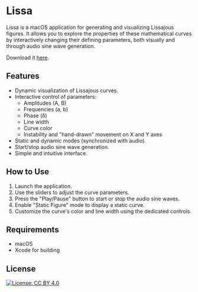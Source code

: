# Lissa

Lissa is a macOS application for generating and visualizing Lissajous figures. 
It allows you to explore the properties of these mathematical curves by interactively changing their defining parameters, both visually and through audio sine wave generation.

Download it [here](https://github.com/nicolagulmini/Lissa/raw/refs/heads/main/Lissa.zip).

## Features

- Dynamic visualization of Lissajous curves.
- Interactive control of parameters:
  - Amplitudes (A, B)
  - Frequencies (a, b)
  - Phase (δ)
  - Line width
  - Curve color
  - Instability and "hand-drawn" movement on X and Y axes
- Static and dynamic modes (synchronized with audio).
- Start/stop audio sine wave generation.
- Simple and intuitive interface.

## How to Use

1. Launch the application.
2. Use the sliders to adjust the curve parameters.
3. Press the "Play/Pause" button to start or stop the audio sine waves.
4. Enable "Static Figure" mode to display a static curve.
5. Customize the curve's color and line width using the dedicated controls.

## Requirements

- macOS
- Xcode for building

## License

[![License: CC BY 4.0](https://img.shields.io/badge/License-CC%20BY%204.0-lightgrey.svg)](https://creativecommons.org/licenses/by/4.0/)